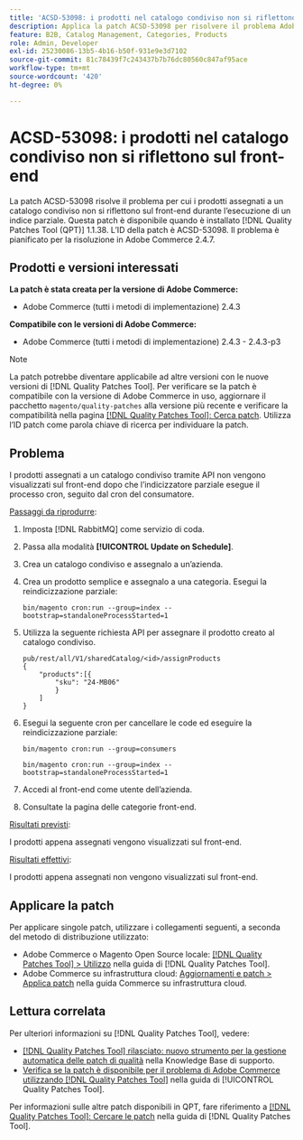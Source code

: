 ```yaml
---
title: 'ACSD-53098: i prodotti nel catalogo condiviso non si riflettono sul front-end'
description: Applica la patch ACSD-53098 per risolvere il problema Adobe Commerce per cui i prodotti assegnati a un catalogo condiviso non si riflettono sul front-end durante l’esecuzione di un indice parziale.
feature: B2B, Catalog Management, Categories, Products
role: Admin, Developer
exl-id: 25230086-13b5-4b16-b50f-931e9e3d7102
source-git-commit: 81c78439f7c243437b7b76dc80560c847af95ace
workflow-type: tm+mt
source-wordcount: '420'
ht-degree: 0%

---
```


# ACSD-53098: i prodotti nel catalogo condiviso non si riflettono sul front-end

La patch ACSD-53098 risolve il problema per cui i prodotti assegnati a un catalogo condiviso non si riflettono sul front-end durante l’esecuzione di un indice parziale. Questa patch è disponibile quando è installato [!DNL Quality Patches Tool (QPT)] 1.1.38. L’ID della patch è ACSD-53098. Il problema è pianificato per la risoluzione in Adobe Commerce 2.4.7.

## Prodotti e versioni interessati

**La patch è stata creata per la versione di Adobe Commerce:**

* Adobe Commerce (tutti i metodi di implementazione) 2.4.3

**Compatibile con le versioni di Adobe Commerce:**

* Adobe Commerce (tutti i metodi di implementazione) 2.4.3 - 2.4.3-p3

>[!NOTE]
>
>La patch potrebbe diventare applicabile ad altre versioni con le nuove versioni di [!DNL Quality Patches Tool]. Per verificare se la patch è compatibile con la versione di Adobe Commerce in uso, aggiornare il pacchetto `magento/quality-patches` alla versione più recente e verificare la compatibilità nella pagina [[!DNL Quality Patches Tool]: Cerca patch](https://experienceleague.adobe.com/tools/commerce-quality-patches/index.html?lang=it). Utilizza l’ID patch come parola chiave di ricerca per individuare la patch.

## Problema

I prodotti assegnati a un catalogo condiviso tramite API non vengono visualizzati sul front-end dopo che l’indicizzatore parziale esegue il processo cron, seguito dal cron del consumatore.

<u>Passaggi da riprodurre</u>:

1. Imposta [!DNL RabbitMQ] come servizio di coda.
1. Passa alla modalità **[!UICONTROL Update on Schedule]**.
1. Crea un catalogo condiviso e assegnalo a un’azienda.
1. Crea un prodotto semplice e assegnalo a una categoria. Esegui la reindicizzazione parziale:

   `bin/magento cron:run --group=index --bootstrap=standaloneProcessStarted=1`

1. Utilizza la seguente richiesta API per assegnare il prodotto creato al catalogo condiviso.

   ```
   pub/rest/all/V1/sharedCatalog/<id>/assignProducts
   {
       "products":[{
           "sku": "24-MB06"
           }
       ]
   }
   ```

1. Esegui la seguente cron per cancellare le code ed eseguire la reindicizzazione parziale:

   `bin/magento cron:run --group=consumers`

   `bin/magento cron:run --group=index --bootstrap=standaloneProcessStarted=1`

1. Accedi al front-end come utente dell’azienda.
1. Consultate la pagina delle categorie front-end.

<u>Risultati previsti</u>:

I prodotti appena assegnati vengono visualizzati sul front-end.

<u>Risultati effettivi</u>:

I prodotti appena assegnati non vengono visualizzati sul front-end.

## Applicare la patch

Per applicare singole patch, utilizzare i collegamenti seguenti, a seconda del metodo di distribuzione utilizzato:

* Adobe Commerce o Magento Open Source locale: [[!DNL Quality Patches Tool] > Utilizzo](/help/tools/quality-patches-tool/usage.md) nella guida di [!DNL Quality Patches Tool].
* Adobe Commerce su infrastruttura cloud: [Aggiornamenti e patch > Applica patch](https://experienceleague.adobe.com/docs/commerce-cloud-service/user-guide/develop/upgrade/apply-patches.html?lang=it) nella guida Commerce su infrastruttura cloud.

## Lettura correlata

Per ulteriori informazioni su [!DNL Quality Patches Tool], vedere:

* [[!DNL Quality Patches Tool] rilasciato: nuovo strumento per la gestione automatica delle patch di qualità](https://experienceleague.adobe.com/it/docs/commerce-knowledge-base/kb/announcements/commerce-announcements/magento-quality-patches-released-new-tool-to-self-serve-quality-patches) nella Knowledge Base di supporto.
* [Verifica se la patch è disponibile per il problema di Adobe Commerce utilizzando  [!DNL Quality Patches Tool]](/help/tools/quality-patches-tool/patches-available-in-qpt/check-patch-for-magento-issue-with-magento-quality-patches.md) nella guida di [!UICONTROL Quality Patches Tool].


Per informazioni sulle altre patch disponibili in QPT, fare riferimento a [[!DNL Quality Patches Tool]: Cercare le patch](https://experienceleague.adobe.com/tools/commerce-quality-patches/index.html?lang=it) nella guida di [!DNL Quality Patches Tool].
